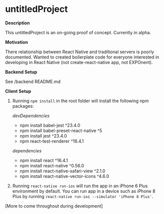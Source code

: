 # untitledProject

**Description**

This untitledProject is an on-going proof of concept. Currently in alpha.

**Motivation**

There relationship between React Native and traditional servers is poorly documented. Wanted to created boilerplate code for everyone interested in developing in React Native (not create-react-native app, not EXPOnent).

**Backend Setup**

See /backend README.md


**Client Setup**

1) Running `npm install` in the root folder will install the following npm packages:

    *devDependencies*
    * npm install babel-jest ^23.4.0
    * npm install babel-preset-react-native ^5
    * npm install jest ^23.4.0
    * npm react-test-renderer ^16.4.1

    *dependencies*
    * npm install react ^16.4.1
    * npm install react-native ^0.56.0
    * npm install react-native-safari-view ^2.1.0
    * npm install react-native-vector-icons ^4.6.0

2) Running `react-native run-ios` will run the app in an iPhone 6 Plus environment by default. You can run app in a device such as iPhone 8 Plus by running `react-native run-ios --simulator 'iPhone 8 Plus'`.

[More to come throughout during development]




